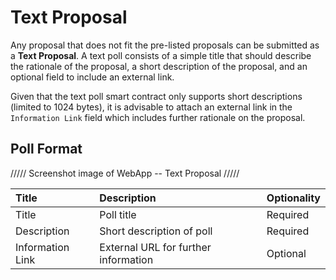 # Text Proposal

Any proposal that does not fit the pre-listed proposals can be submitted as a **Text Proposal**. A text poll consists of a simple title that should describe the rationale of the proposal, a short description of the proposal, and an optional field to include an external link. 

Given that the text poll smart contract only supports short descriptions \(limited to 1024 bytes\), it is advisable to attach an external link in the `Information Link` field which includes further rationale on the proposal.

## Poll Format

///// Screenshot image of WebApp -- Text Proposal /////

| Title | Description | Optionality |
| :--- | :--- | :--- |
| Title | Poll title | Required |
| Description | Short description of poll | Required |
| Information Link | External URL for further information | Optional |

